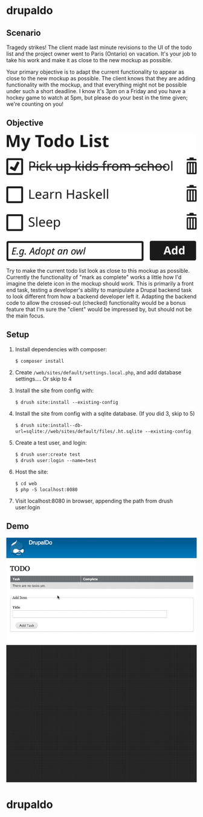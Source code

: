 # drupaldo

## Scenario

Tragedy strikes! The client made last minute revisions to the UI of the todo list and the project owner went to Paris (Ontario) on vacation. It's your job to take his work and make it as close to the new mockup as possible.

Your primary objective is to adapt the current functionality to appear as close to the new mockup as possible. The client knows that they are adding functionality with the mockup, and that everything might not be possible under such a short deadline. I know it's 3pm on a Friday and you have a hockey game to watch at 5pm, but please do your best in the time given; we're counting on you!

## Objective

![Objective](docs/todo_list.svg)

Try to make the current todo list look as close to this mockup as possible. Currently the functionality of "mark as complete" works a little how I'd imagine the delete icon in the mockup should work. This is primarily a front end task, testing a developer's ability to manipulate a Drupal backend task to look different from how a backend developer left it. Adapting the backend code to allow the crossed-out (checked) functionality would be a bonus feature that I'm sure the "client" would be impressed by, but should not be the main focus.

## Setup

1. Install dependencies with composer:
    ```
    $ composer install
    ```
2. Create `/web/sites/default/settings.local.php`, and add database settings.... Or skip to 4

3. Install the site from config with:

    ```
    $ drush site:install --existing-config
    ```

4. Install the site from config with a sqlite database. (If you did 3, skip to 5)

    ```
    $ drush site:install--db-url=sqlite://web/sites/default/files/.ht.sqlite --existing-config
    ```

5. Create a test user, and login:

    ```
    $ drush user:create test
    $ drush user:login --name=test
    ```

6. Host the site:

    ```
    $ cd web
    $ php -S localhost:8080
    ```

7. Visit localhost:8080 in browser, appending the path from drush user:login

## Demo
![Watch the video](docs/drupaldo-demo.gif)

# drupaldo
